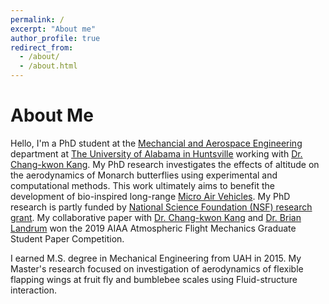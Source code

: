```yaml
---
permalink: /
excerpt: "About me"
author_profile: true
redirect_from: 
  - /about/
  - /about.html
---
```


# About Me

Hello, I'm a PhD student at the [Mechancial and Aerospace Engineering](https://www.uah.edu/eng/departments/mae) department at [The University of Alabama in Huntsville](https://www.uah.edu/) working with [Dr. Chang-kwon Kang](https://www.uah.edu/eng/faculty-staff/chang-kwon-kang). My PhD research investigates the effects of altitude on the aerodynamics of Monarch butterflies using experimental and computational methods. This work ultimately aims to benefit the development of bio-inspired long-range [Micro Air Vehicles](https://en.wikipedia.org/wiki/Micro_air_vehicle). My PhD research is partly funded by [National Science Foundation (NSF) research grant](https://www.uah.edu/news/research/nsf-grant-will-help-fund-engineering-professors-research-of-bio-inspired-micro-air-vehicles). My collaborative paper with [Dr. Chang-kwon Kang](https://butterfly.uah.edu/) and [Dr. Brian Landrum](https://www.uah.edu/eng/faculty-staff/d-brian-landrum) won the 2019 AIAA Atmospheric Flight Mechanics Graduate Student Paper Competition.  

I earned M.S. degree in Mechanical Engineering from UAH in 2015. My Master's research focused on investigation of aerodynamics of flexible flapping wings at fruit fly and bumblebee scales using Fluid-structure interaction. 


